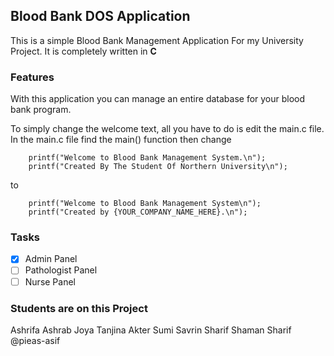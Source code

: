 ## Blood Bank DOS Application

This is a simple Blood Bank Management Application For my University Project.
It is completely written in **C**

### Features 
With this application you can manage an entire database for your blood bank program.

To simply change the welcome text, all you have to do is edit the main.c file.
In the main.c file find the main() function then change 
```
    printf("Welcome to Blood Bank Management System.\n");
    printf("Created By The Student Of Northern University\n");
```
to 
```
    printf("Welcome to Blood Bank Management System\n");
    printf("Created by {YOUR_COMPANY_NAME_HERE}.\n");
```

### Tasks
- [x] Admin Panel
- [ ] Pathologist Panel
- [ ] Nurse Panel

### Students are on this Project
Ashrifa Ashrab Joya
Tanjina Akter Sumi
Savrin Sharif
Shaman Sharif @pieas-asif
